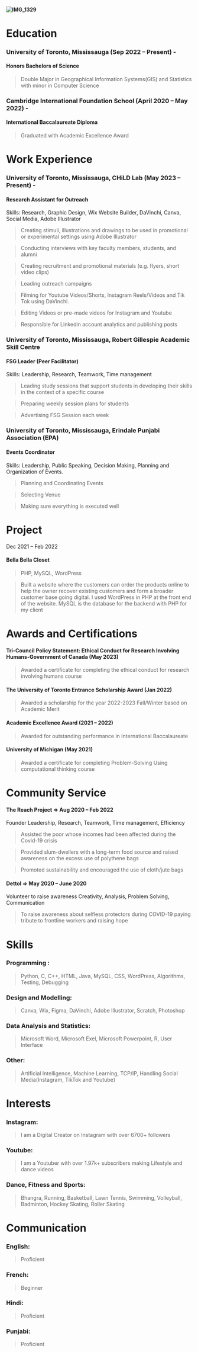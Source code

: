 




#### ![IMG_1329](https://github.com/kanupreet29/Portfolio/assets/130524660/1c064080-dc61-4596-8d35-4cbd4c39bed9)

# Education

### University of Toronto, Mississauga (Sep 2022 – Present) -
#### Honors Bachelors of Science
> Double Major in Geographical Information Systems(GIS) and Statistics with minor in Computer Science

### Cambridge International Foundation School (April 2020 – May 2022) -
#### International Baccalaureate Diploma 
> Graduated with Academic Excellence Award







# Work Experience


### University of Toronto, Mississauga, CHiLD Lab (May 2023 – Present) -
#### Research Assistant for Outreach

Skills: Research, Graphic Design, Wix Website Builder, DaVinchi, Canva, Social Media, Adobe Illustrator

> Creating stimuli, illustrations and drawings to be used in promotional or experimental settings using Adobe Illustrator

> Conducting interviews with key faculty members, students, and alumni

> Creating recruitment and promotional materials (e.g. flyers, short video clips)

> Leading outreach campaigns

> Filming for Youtube Videos/Shorts, Instagram Reels/Videos and Tik Tok using DaVinchi.

> Editing Videos or pre-made videos for Instagram and Youtube

> Responsible for Linkedin account analytics and publishing posts


### University of Toronto, Mississauga, Robert Gillespie Academic Skill Centre
#### FSG Leader (Peer Facilitator)

Skills: Leadership, Research, Teamwork, Time management

> Leading study sessions that support students in developing their skills in the context of a specific course

>  Preparing weekly session plans for students

> Advertising FSG Session each week


### University of Toronto, Mississauga, Erindale Punjabi Association (EPA)
#### Events Coordinator

Skills: Leadership, Public Speaking, Decision Making, Planning and Organization of Events.

> Planning and Coordinating Events

> Selecting Venue

> Making sure everything is executed well


# Project
Dec 2021 – Feb 2022
#### Bella Bella Closet
> PHP, MySQL, WordPress

> Built a website where the customers can order the products online to help the owner recover existing customers and form a
broader customer base going digital. I used WordPress in PHP at the front end of the website. MySQL is the database for the
backend with PHP for my client

# Awards and Certifications

#### Tri-Council Policy Statement: Ethical Conduct for Research Involving Humans-Government of Canada (May 2023)
> Awarded a certificate for completing the ethical conduct for research involving humans course

#### The University of Toronto Entrance Scholarship Award (Jan 2022)
> Awarded a scholarship for the year 2022-2023 Fall/Winter based on Academic Merit

#### Academic Excellence Award (2021 – 2022)
> Awarded for outstanding performance in International Baccalaureate

#### University of Michigan (May 2021)
> Awarded a certificate for completing Problem-Solving Using computational thinking course

# Community Service

#### The Reach Project => Aug 2020 – Feb 2022
Founder
Leadership, Research, Teamwork, Time management, Efficiency

> Assisted the poor whose incomes had been affected during the Covid-19 crisis

> Provided slum-dwellers with a long-term food source and raised awareness on the excess use of polythene bags

> Promoted sustainability and encouraged the use of cloth/jute bags

#### Dettol => May 2020 – June 2020
Volunteer to raise awareness
Creativity, Analysis, Problem Solving, Communication

> To raise awareness about selfless protectors during COVID-19 paying tribute to frontline workers and raising hope


# Skills
### Programming : 
> Python, C, C++, HTML, Java, MySQL, CSS, WordPress, Algorithms, Testing, Debugging

### Design and Modelling: 
> Canva, Wix, Figma, DaVinchi, Adobe Illustrator, Scratch, Photoshop

### Data Analysis and Statistics: 
> Microsoft Word, Microsoft Exel, Microsoft Powerpoint, R, User Interface

### Other:
> Artificial Intelligence, Machine Learning, TCP/IP, Handling Social Media(Instagram, TikTok and Youtube)


# Interests

### Instagram:
> I am a Digital Creator on Instagram with over 6700+ followers

### Youtube:
> I am a Youtuber with over 1.97k+ subscribers making Lifestyle and dance videos

### Dance, Fitness and Sports:
> Bhangra, Running, Basketball, Lawn Tennis, Swimming, Volleyball, Badminton, Hockey Skating, Roller Skating


# Communication
### English:
> Proficient 

### French:
> Beginner 

### Hindi:
> Proficient 

### Punjabi:
> Proficient
























